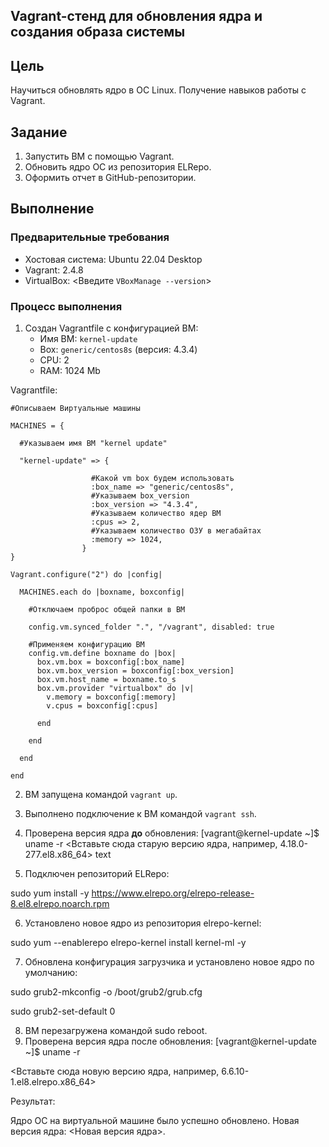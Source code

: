 ## Vagrant-стенд для обновления ядра и создания образа системы

## Цель
Научиться обновлять ядро в ОС Linux. Получение навыков работы с Vagrant.

## Задание
1. Запустить ВМ с помощью Vagrant.
2. Обновить ядро ОС из репозитория ELRepo.
3. Оформить отчет в GitHub-репозитории.

## Выполнение

### Предварительные требования
* Хостовая система: Ubuntu 22.04 Desktop
* Vagrant: 2.4.8
* VirtualBox: <Введите `VBoxManage --version`>

### Процесс выполнения
1. Создан Vagrantfile с конфигурацией ВМ:
   * Имя ВМ: `kernel-update`
   * Box: `generic/centos8s` (версия: 4.3.4)
   * CPU: 2
   * RAM: 1024 Mb

Vagrantfile:

    #Описываем Виртуальные машины

    MACHINES = {

      #Указываем имя ВМ "kernel update"
  
      "kernel-update" => {
  
                      #Какой vm box будем использовать
                      :box_name => "generic/centos8s",
                      #Указываем box_version
                      :box_version => "4.3.4",
                      #Указываем количество ядер ВМ
                      :cpus => 2,
                      #Указываем количество ОЗУ в мегабайтах
                      :memory => 1024,
                    }
    }

    Vagrant.configure("2") do |config|

      MACHINES.each do |boxname, boxconfig|
  
        #Отключаем проброс общей папки в ВМ
    
        config.vm.synced_folder ".", "/vagrant", disabled: true

        #Применяем конфигурацию ВМ
        config.vm.define boxname do |box|
          box.vm.box = boxconfig[:box_name]
          box.vm.box_version = boxconfig[:box_version]
          box.vm.host_name = boxname.to_s
          box.vm.provider "virtualbox" do |v|
            v.memory = boxconfig[:memory]
            v.cpus = boxconfig[:cpus]
        
          end
     
        end
    
      end
  
    end

2. ВМ запущена командой `vagrant up`.

3. Выполнено подключение к ВМ командой `vagrant ssh`.

4. Проверена версия ядра **до** обновления:
[vagrant@kernel-update ~]$ uname -r
<Вставьте сюда старую версию ядра, например, 4.18.0-277.el8.x86_64>
text

5. Подключен репозиторий ELRepo:

sudo yum install -y https://www.elrepo.org/elrepo-release-8.el8.elrepo.noarch.rpm

6.	Установлено новое ядро из репозитория elrepo-kernel:

sudo yum --enablerepo elrepo-kernel install kernel-ml -y

7.	Обновлена конфигурация загрузчика и установлено новое ядро по умолчанию:

sudo grub2-mkconfig -o /boot/grub2/grub.cfg

sudo grub2-set-default 0

8.	ВМ перезагружена командой sudo reboot.
9.	Проверена версия ядра после обновления:
[vagrant@kernel-update ~]$ uname -r

<Вставьте сюда новую версию ядра, например, 6.6.10-1.el8.elrepo.x86_64>

Результат:

Ядро ОС на виртуальной машине было успешно обновлено. Новая версия ядра: <Новая версия ядра>.
